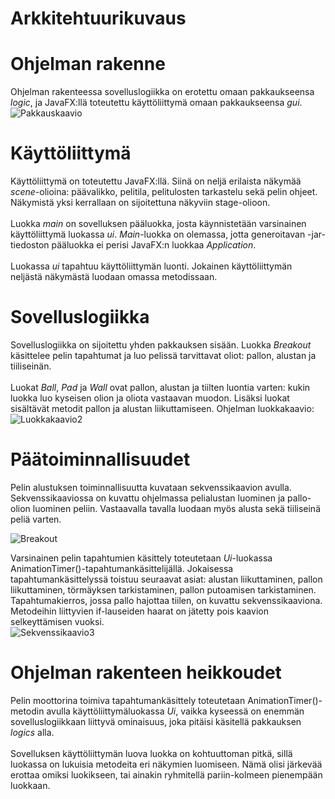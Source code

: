# Arkkitehtuurikuvaus
# Ohjelman rakenne
Ohjelman rakenteessa sovelluslogiikka on erotettu omaan pakkaukseensa *logic*, ja JavaFX:llä toteutettu käyttöliittymä omaan pakkaukseensa *gui*. <br>
![Pakkauskaavio](https://user-images.githubusercontent.com/73749539/117053177-50706000-ad21-11eb-9563-431832626863.png)

# Käyttöliittymä
Käyttöliittymä on toteutettu JavaFX:llä. Siinä on neljä erilaista näkymää *scene*-olioina: päävalikko, pelitila, pelitulosten tarkastelu sekä pelin ohjeet. Näkymistä yksi kerrallaan on sijoitettuna näkyviin stage-olioon. <br>
<br> Luokka *main* on sovelluksen pääluokka, josta käynnistetään varsinainen käyttöliittymä luokassa *ui*. *Main*-luokka on olemassa, jotta generoitavan -jar-tiedoston pääluokka ei perisi JavaFX:n luokkaa *Application*. <br>
<br> Luokassa *ui* tapahtuu käyttöliittymän luonti. Jokainen käyttöliittymän neljästä näkymästä luodaan omassa metodissaan. 
# Sovelluslogiikka
Sovelluslogiikka on sijoitettu yhden pakkauksen sisään. Luokka *Breakout* käsittelee pelin tapahtumat ja luo pelissä tarvittavat oliot: pallon, alustan ja tiiliseinän. <br>
<br> Luokat *Ball*, *Pad* ja *Wall* ovat pallon, alustan ja tiilten luontia varten: kukin luokka luo kyseisen olion ja oliota vastaavan muodon. Lisäksi luokat sisältävät metodit pallon ja alustan liikuttamiseen. 
Ohjelman luokkakaavio:<br>
![Luokkakaavio2](https://user-images.githubusercontent.com/73749539/117053625-dab8c400-ad21-11eb-82ea-07276bd53b50.png)

# Päätoiminnallisuudet
Pelin alustuksen toiminnallisuutta kuvataan sekvenssikaavion avulla. Sekvenssikaaviossa on kuvattu ohjelmassa pelialustan luominen ja pallo-olion luominen peliin. Vastaavalla tavalla luodaan myös alusta sekä tiiliseinä peliä varten. <br>

![Breakout](https://user-images.githubusercontent.com/73749539/117054328-a7c30000-ad22-11eb-9b68-3a32d672c190.png)

Varsinainen pelin tapahtumien käsittely toteutetaan *Ui*-luokassa AnimationTimer()-tapahtumankäsittelijällä. Jokaisessa tapahtumankäsittelyssä toistuu seuraavat asiat: alustan liikuttaminen, pallon liikuttaminen, törmäyksen tarkistaminen, pallon putoamisen tarkistaminen. Tapahtumakierros, jossa pallo hajottaa tiilen, on kuvattu sekvenssikaaviona. Metodeihin liittyvien if-lauseiden haarat on jätetty pois kaavion selkeyttämisen vuoksi.<br> 
![Sekvenssikaavio3](https://user-images.githubusercontent.com/73749539/118378154-6102bf00-b5da-11eb-8c9d-878193dd2b4e.png)

# Ohjelman rakenteen heikkoudet
Pelin moottorina toimiva tapahtumankäsittely toteutetaan AnimationTimer()-metodin avulla käyttöliittymäluokassa *Ui*, vaikka kyseessä on enemmän sovelluslogiikkaan liittyvä ominaisuus, joka pitäisi käsitellä pakkauksen *logics* alla. <br>
<br> Sovelluksen käyttöliittymän luova luokka on kohtuuttoman pitkä, sillä luokassa on lukuisia metodeita eri näkymien luomiseen. Nämä olisi järkevää erottaa omiksi luokikseen, tai ainakin ryhmitellä pariin-kolmeen pienempään luokkaan. 


